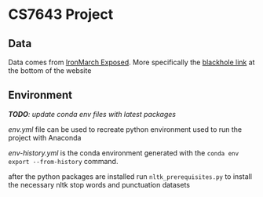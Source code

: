 # CS7643 Project

## Data

Data comes from [IronMarch Exposed](https://www.ironmarch.exposed/).
More specifically the [blackhole link](https://app.blackhole.run/#lhPJK0wufT1MXMfQyxHy1ovzHYCeLzviajx65idcbHXU) at the bottom of the website

## Environment

_**TODO**: update conda env files with latest packages_

_env.yml_ file can be used to recreate python environment used to run the project with Anaconda

_env-history.yml_ is the conda environment generated with the `conda env export --from-history` command.

after the python packages are installed run `nltk_prerequisites.py` to install the necessary nltk stop words and punctuation datasets

